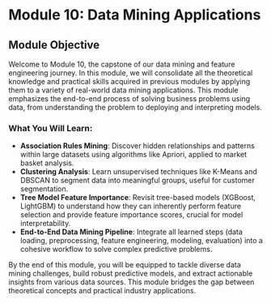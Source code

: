 # Module 10: Data Mining Applications

## Module Objective

Welcome to Module 10, the capstone of our data mining and feature engineering journey. In this module, we will consolidate all the theoretical knowledge and practical skills acquired in previous modules by applying them to a variety of real-world data mining applications. This module emphasizes the end-to-end process of solving business problems using data, from understanding the problem to deploying and interpreting models.

### What You Will Learn:

-   **Association Rules Mining**: Discover hidden relationships and patterns within large datasets using algorithms like Apriori, applied to market basket analysis.
-   **Clustering Analysis**: Learn unsupervised techniques like K-Means and DBSCAN to segment data into meaningful groups, useful for customer segmentation.
-   **Tree Model Feature Importance**: Revisit tree-based models (XGBoost, LightGBM) to understand how they can inherently perform feature selection and provide feature importance scores, crucial for model interpretability.
-   **End-to-End Data Mining Pipeline**: Integrate all learned steps (data loading, preprocessing, feature engineering, modeling, evaluation) into a cohesive workflow to solve complex predictive problems.

By the end of this module, you will be equipped to tackle diverse data mining challenges, build robust predictive models, and extract actionable insights from various data sources. This module bridges the gap between theoretical concepts and practical industry applications. 